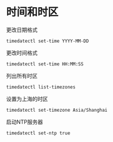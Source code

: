 # 时间和时区

更改日期格式

```纯文本
timedatectl set-time YYYY-MM-DD
```

更改时间格式

```纯文本
timedatectl set-time HH:MM:SS
```

列出所有时区

```纯文本
timedatectl list-timezones 
```

设置为上海的时区

```纯文本
timedatectl set-timezone Asia/Shanghai
```

启动NTP服务器

```纯文本
timedatectl set-ntp true
```
